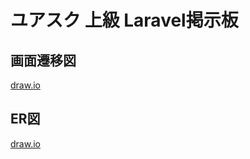 # ユアスク 上級 Laravel掲示板

## 画面遷移図
[draw.io](https://drive.google.com/file/d/1JJOsix2lgEhprM0rXpi_4BJN3V7dTZEv/view?usp=sharing)

## ER図
[draw.io](https://drive.google.com/file/d/1adDVVE1bHC4oyMH1hBbfLUxY_68mw-Uu/view?usp=drive_link)
